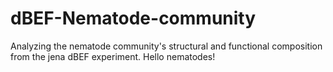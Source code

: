 # dBEF-Nematode-community

Analyzing the nematode community's structural and functional composition from the jena dBEF experiment. Hello nematodes!
